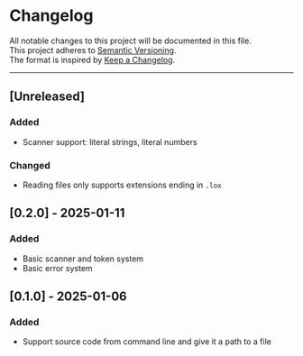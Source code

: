 # Changelog

All notable changes to this project will be documented in this file.  
This project adheres to [Semantic Versioning](https://semver.org).  
The format is inspired by [Keep a Changelog](https://keepachangelog.com).

---

## [Unreleased]

### Added 

- Scanner support: literal strings, literal numbers

### Changed

- Reading files only supports extensions ending in `.lox` 

## [0.2.0] - 2025-01-11

### Added

- Basic scanner and token system
- Basic error system

##  [0.1.0] - 2025-01-06

### Added

- Support source code from command line and give it a path to a file